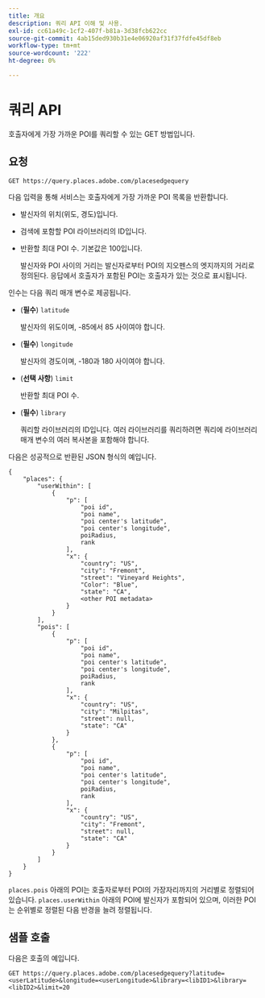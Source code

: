 ```yaml
---
title: 개요
description: 쿼리 API 이해 및 사용.
exl-id: cc61a49c-1cf2-407f-b81a-3d38fcb622cc
source-git-commit: 4ab15ded930b31e4e06920af31f37fdfe45df8eb
workflow-type: tm+mt
source-wordcount: '222'
ht-degree: 0%

---
```


# 쿼리 API

호출자에게 가장 가까운 POI를 쿼리할 수 있는 GET 방법입니다.

## 요청

```text
GET https://query.places.adobe.com/placesedgequery
```

다음 입력을 통해 서비스는 호출자에게 가장 가까운 POI 목록을 반환합니다.

* 발신자의 위치(위도, 경도)입니다.
* 검색에 포함할 POI 라이브러리의 ID입니다.
* 반환할 최대 POI 수.  기본값은 100입니다.

  발신자와 POI 사이의 거리는 발신자로부터 POI의 지오펜스의 엣지까지의 거리로 정의된다. 응답에서 호출자가 포함된 POI는 호출자가 있는 것으로 표시됩니다.

인수는 다음 쿼리 매개 변수로 제공됩니다.

* (**필수**) `latitude`

  발신자의 위도이며, -85에서 85 사이여야 합니다.
* (**필수**) `longitude`

  발신자의 경도이며, -180과 180 사이여야 합니다.

* (**선택 사항**) `limit`

  반환할 최대 POI 수.

* (**필수**) `library`

  쿼리할 라이브러리의 ID입니다. 여러 라이브러리를 쿼리하려면 쿼리에 라이브러리 매개 변수의 여러 복사본을 포함해야 합니다.

다음은 성공적으로 반환된 JSON 형식의 예입니다.

```markup
{
    "places": {
        "userWithin": [
            {
                "p": [
                    "poi id",
                    "poi name",
                    "poi center's latitude",
                    "poi center's longitude",
                    poiRadius,
                    rank
                ],
                "x": {
                    "country": "US",
                    "city": "Fremont",
                    "street": "Vineyard Heights",
                    "Color": "Blue",
                    "state": "CA",
                    <other POI metadata>
                }
            }
        ],
        "pois": [
            {
                "p": [
                    "poi id",
                    "poi name",
                    "poi center's latitude",
                    "poi center's longitude",
                    poiRadius,
                    rank
                ],
                "x": {
                    "country": "US",
                    "city": "Milpitas",
                    "street": null,
                    "state": "CA"
                }
            },
            {
                "p": [
                    "poi id",
                    "poi name",
                    "poi center's latitude",
                    "poi center's longitude",
                    poiRadius,
                    rank
                ],
                "x": {
                    "country": "US",
                    "city": "Fremont",
                    "street": null,
                    "state": "CA"
                }
            }
        ]
    }
}
```

`places.pois` 아래의 POI는 호출자로부터 POI의 가장자리까지의 거리별로 정렬되어 있습니다. `places.userWithin` 아래의 POI에 발신자가 포함되어 있으며, 이러한 POI는 순위별로 정렬된 다음 반경을 늘려 정렬됩니다.

## 샘플 호출

다음은 호출의 예입니다.

```text
GET https://query.places.adobe.com/placesedgequery?latitude=<userLatitude>&longitude=<userLongitude>&library=<libID1>&library=<libID2>&limit=20
```
